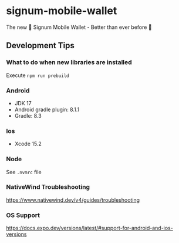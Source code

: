 # signum-mobile-wallet

The new 🚀 Signum Mobile Wallet - Better than ever before 🤘

## Development Tips

### What to do when new libraries are installed

Execute `npm run prebuild`

### Android

- JDK 17
- Android gradle plugin: 8.1.1
- Gradle: 8.3

### Ios

- Xcode 15.2

### Node

See `.nvmrc` file

### NativeWind Troubleshooting

https://www.nativewind.dev/v4/guides/troubleshooting

### OS Support

https://docs.expo.dev/versions/latest/#support-for-android-and-ios-versions
